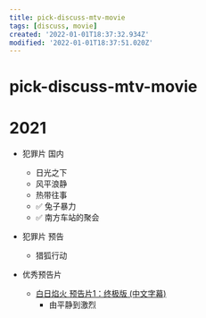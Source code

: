 ```yaml
---
title: pick-discuss-mtv-movie
tags: [discuss, movie]
created: '2022-01-01T18:37:32.934Z'
modified: '2022-01-01T18:37:51.020Z'
---
```


# pick-discuss-mtv-movie

# 2021

- 犯罪片 国内
  - 日光之下
  - 风平浪静
  - 热带往事
  - ✅️ 兔子暴力
  - ✅️ 南方车站的聚会

- 犯罪片 预告
  - 猎狐行动


- 优秀预告片
  - [白日焰火 预告片1：终极版 (中文字幕)](https://movie.douban.com/trailer/153239/)
    - 由平静到激烈
